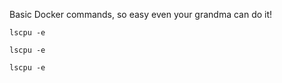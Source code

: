 Basic Docker commands, so easy even your grandma can do it!

```
lscpu -e
```


```
lscpu -e
```


```
lscpu -e
```